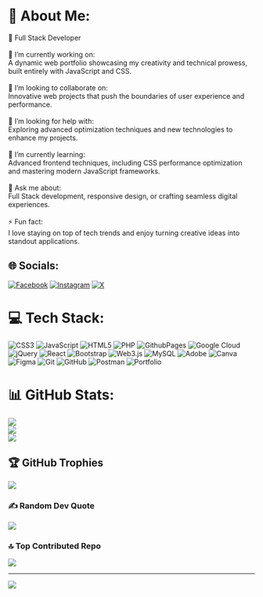 # 💫 About Me:
🚀 Full Stack Developer<br><br>🔭 I’m currently working on:<br>A dynamic web portfolio showcasing my creativity and technical prowess, built entirely with JavaScript and CSS.<br><br>👯 I’m looking to collaborate on:<br>Innovative web projects that push the boundaries of user experience and performance.<br><br>🤝 I’m looking for help with:<br>Exploring advanced optimization techniques and new technologies to enhance my projects.<br><br>🌱 I’m currently learning:<br>Advanced frontend techniques, including CSS performance optimization and mastering modern JavaScript frameworks.<br><br>💬 Ask me about:<br>Full Stack development, responsive design, or crafting seamless digital experiences.<br><br>⚡ Fun fact:<br>I love staying on top of tech trends and enjoy turning creative ideas into standout applications.


## 🌐 Socials:
[![Facebook](https://img.shields.io/badge/Facebook-%231877F2.svg?logo=Facebook&logoColor=white)](https://www.facebook.com/muzzamilzehri1?mibextid=ZbWKwL) [![Instagram](https://img.shields.io/badge/Instagram-%23E4405F.svg?logo=Instagram&logoColor=white)](https://www.instagram.com/muzzamil__zehri?igsh=c3NvOWU4YzcwZDQ3) [![X](https://img.shields.io/badge/X-black.svg?logo=X&logoColor=white)](https://x.com/@Muzzamil_Zehrii) 

# 💻 Tech Stack:
![CSS3](https://img.shields.io/badge/css3-%231572B6.svg?style=for-the-badge&logo=css3&logoColor=white) ![JavaScript](https://img.shields.io/badge/javascript-%23323330.svg?style=for-the-badge&logo=javascript&logoColor=%23F7DF1E) ![HTML5](https://img.shields.io/badge/html5-%23E34F26.svg?style=for-the-badge&logo=html5&logoColor=white) ![PHP](https://img.shields.io/badge/php-%23777BB4.svg?style=for-the-badge&logo=php&logoColor=white) ![GithubPages](https://img.shields.io/badge/github%20pages-121013?style=for-the-badge&logo=github&logoColor=white) ![Google Cloud](https://img.shields.io/badge/GoogleCloud-%234285F4.svg?style=for-the-badge&logo=google-cloud&logoColor=white) ![jQuery](https://img.shields.io/badge/jquery-%230769AD.svg?style=for-the-badge&logo=jquery&logoColor=white) ![React](https://img.shields.io/badge/react-%2320232a.svg?style=for-the-badge&logo=react&logoColor=%2361DAFB) ![Bootstrap](https://img.shields.io/badge/bootstrap-%238511FA.svg?style=for-the-badge&logo=bootstrap&logoColor=white) ![Web3.js](https://img.shields.io/badge/web3.js-F16822?style=for-the-badge&logo=web3.js&logoColor=white) ![MySQL](https://img.shields.io/badge/mysql-4479A1.svg?style=for-the-badge&logo=mysql&logoColor=white) ![Adobe](https://img.shields.io/badge/adobe-%23FF0000.svg?style=for-the-badge&logo=adobe&logoColor=white) ![Canva](https://img.shields.io/badge/Canva-%2300C4CC.svg?style=for-the-badge&logo=Canva&logoColor=white) ![Figma](https://img.shields.io/badge/figma-%23F24E1E.svg?style=for-the-badge&logo=figma&logoColor=white) ![Git](https://img.shields.io/badge/git-%23F05033.svg?style=for-the-badge&logo=git&logoColor=white) ![GitHub](https://img.shields.io/badge/github-%23121011.svg?style=for-the-badge&logo=github&logoColor=white) ![Postman](https://img.shields.io/badge/Postman-FF6C37?style=for-the-badge&logo=postman&logoColor=white) ![Portfolio](https://img.shields.io/badge/Portfolio-%23000000.svg?style=for-the-badge&logo=firefox&logoColor=#FF7139)
# 📊 GitHub Stats:
![](https://github-readme-stats.vercel.app/api?username=Muzzamil-Zehri&theme=dark&hide_border=false&include_all_commits=true&count_private=true)<br/>
![](https://github-readme-streak-stats.herokuapp.com/?user=Muzzamil-Zehri&theme=dark&hide_border=false)<br/>
![](https://github-readme-stats.vercel.app/api/top-langs/?username=Muzzamil-Zehri&theme=dark&hide_border=false&include_all_commits=true&count_private=true&layout=compact)

## 🏆 GitHub Trophies
![](https://github-profile-trophy.vercel.app/?username=Muzzamil-Zehri&theme=blue_navy&no-frame=false&no-bg=false&margin-w=4)

### ✍️ Random Dev Quote
![](https://quotes-github-readme.vercel.app/api?type=horizontal&theme=dark)

### 🔝 Top Contributed Repo
![](https://github-contributor-stats.vercel.app/api?username=Muzzamil-Zehri&limit=5&theme=dark&combine_all_yearly_contributions=true)

---
[![](https://visitcount.itsvg.in/api?id=Muzzamil-Zehri&icon=2&color=0)](https://visitcount.itsvg.in)

<!-- Proudly created with GPRM ( https://gprm.itsvg.in ) -->